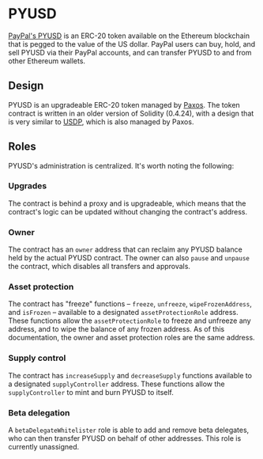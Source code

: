 # PYUSD

[PayPal's PYUSD](https://www.paypal.com/us/digital-wallet/manage-money/crypto/pyusd) is an ERC-20 token available on the Ethereum blockchain that is pegged to the value of the US dollar. PayPal users can buy, hold, and sell PYUSD via their PayPal accounts, and can transfer PYUSD to and from other Ethereum wallets.

## Design

PYUSD is an upgradeable ERC-20 token managed by [Paxos](https://www.paxos.com/). The token contract is written in an older version of Solidity (0.4.24), with a design that is very similar to [USDP](https://etherscan.io/token/0x8e870d67f660d95d5be530380d0ec0bd388289e1), which is also managed by Paxos.

## Roles

PYUSD's administration is centralized. It's worth noting the following:

### Upgrades

The contract is behind a proxy and is upgradeable, which means that the contract's logic can be updated without changing the contract's address.

### Owner

The contract has an `owner` address that can reclaim any PYUSD balance held by the actual PYUSD contract. The owner can also `pause` and `unpause` the contract, which disables all transfers and approvals.

### Asset protection

The contract has "freeze" functions – `freeze`, `unfreeze`, `wipeFrozenAddress`, and `isFrozen` – available to a designated `assetProtectionRole` address. These functions allow the `assetProtectionRole` to freeze and unfreeze any address, and to wipe the balance of any frozen address. As of this documentation, the owner and asset protection roles are the same address.

### Supply control

The contract has `increaseSupply` and `decreaseSupply` functions available to a designated `supplyController` address. These functions allow the `supplyController` to mint and burn PYUSD to itself.

### Beta delegation

A `betaDelegateWhitelister` role is able to add and remove beta delegates, who can then transfer PYUSD on behalf of other addresses. This role is currently unassigned.
